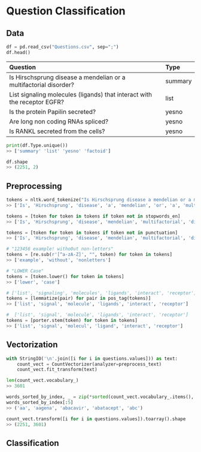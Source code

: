 # Question Classification



## Data

```python
df = pd.read_csv("Questions.csv", sep=";")
df.head()
```

| Question                                                     | Type    |
| :----------------------------------------------------------- | :------ |
| Is Hirschsprung disease a mendelian or a multifactorial disorder? | summary |
| List signaling molecules (ligands) that interact with the receptor EGFR? | list    |
| Is the protein Papilin secreted?                             | yesno   |
| Are long non coding RNAs spliced?                            | yesno   |
| Is RANKL secreted from the cells?                            | yesno   |

```python
print(df.Type.unique())
>> ['summary' 'list' 'yesno' 'factoid']
```
```python
df.shape
>> (2251, 2)
```

## Preprocessing

```python
tokens = nltk.word_tokenize("Is Hirschsprung disease a mendelian or a multifactorial disorder?")
>> ['Is', 'Hirschsprung', 'disease', 'a', 'mendelian', 'or', 'a', 'multifactorial', 'disorder', '?']
```

```python
tokens = [token for token in tokens if token not in stopwords_en]
>> ['Is', 'Hirschsprung', 'disease', 'mendelian', 'multifactorial', 'disorder', '?']
```

```python
tokens = [token for token in tokens if token not in punctuation]
>> ['Is', 'Hirschsprung', 'disease', 'mendelian', 'multifactorial', 'disorder']
```

```python
# "123456 example! witho0ut non-letters"
tokens = [re.sub(r'[^a-zA-Z]', "", token) for token in tokens]
>> ['example', 'without', 'nonletters']
```

```python
# "LOWER Case"
tokens = [token.lower() for token in tokens]
>> ['lower', 'case']
```

```python
# ['list', 'signaling', 'molecules', 'ligands', 'interact', 'receptor']
tokens = [lemmatize(pair) for pair in pos_tag(tokens)]
>> ['list', 'signal', 'molecule', 'ligands', 'interact', 'receptor']
```

```python
#  ['list', 'signal', 'molecule', 'ligands', 'interact', 'receptor']
tokens = [porter.stem(token) for token in tokens]
>> ['list', 'signal', 'molecul', 'ligand', 'interact', 'receptor']
```

## Vectorization

```python
with StringIO('\n'.join([i for i in questions.values])) as text:
    count_vect = CountVectorizer(analyzer=preprocess_text)
    count_vect.fit_transform(text)
```

```python
len(count_vect.vocabulary_)
>> 3601
```

```python
words_sorted_by_index, _ = zip(*sorted(count_vect.vocabulary_.items(), key=itemgetter(1)))
words_sorted_by_index[:5]
>> ('aa', 'aagena', 'abacavir', 'abatacept', 'abc')

```

```python
count_vect.transform([i for i in questions.values]).toarray().shape
>> (2251, 3601)
```

## Classification





